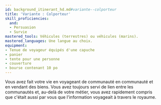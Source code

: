```yaml
---
id: background_itinerant_hd.md#variante--colporteur
title: 'Variante : Colporteur'
skill_proficiencies:
  and:
  - Persuasion
  - Survie
mastered_tools: Véhicules (terrestres) ou véhicules (marins).
mastered_languages: Une langue au choix.
equipment:
- Tenue de voyageur équipés d'une capuche
- panier
- tente pour une personne
- couverture
- bourse contenant 10 po
---
```


Vous avez fait votre vie en voyageant de communauté en communauté et en vendant des biens. Vous avez toujours servi de lien entre les communautés et, au-delà de votre métier, vous avez rapidement compris que c'était aussi par vous que l'information voyageait à travers le royaume.

